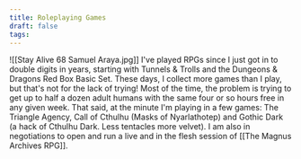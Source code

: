 ```yaml
---
title: Roleplaying Games
draft: false
tags:
---
```

![[Stay Alive 68 Samuel Araya.jpg]]
I've played RPGs since I just got in to double digits in years, starting with Tunnels & Trolls and the Dungeons & Dragons Red Box Basic Set.
These days, I collect more games than I play, but that's not for the lack of trying! Most of the time, the problem is trying to get up to half a dozen adult humans with the same four or so hours free in any given week. That said, at the minute I'm playing in a few games: The Triangle Agency, Call of Cthulhu (Masks of Nyarlathotep) and Gothic Dark (a hack of Cthulhu Dark. Less tentacles more velvet). I am also in negotiations to open and run a live and in the flesh session of [[The Magnus Archives RPG]].